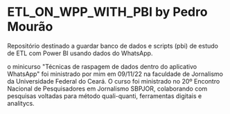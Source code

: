 # ETL_ON_WPP_WITH_PBI by Pedro Mourão
Repositório destinado a guardar banco de dados e scripts (pbi) de estudo de ETL com Power BI usando dados do WhatsApp.

o minicurso "Técnicas de raspagem de dados dentro do aplicativo WhatsApp" foi ministrado por mim em 09/11/22 na faculdade de Jornalismo da Universidade Federal do Ceará. O curso foi ministrado no 20º Encontro Nacional de Pesquisadores em Jornalismo SBPJOR, colaborando com pesquisas voltadas para método quali-quanti, ferramentas digitais e analitycs.
